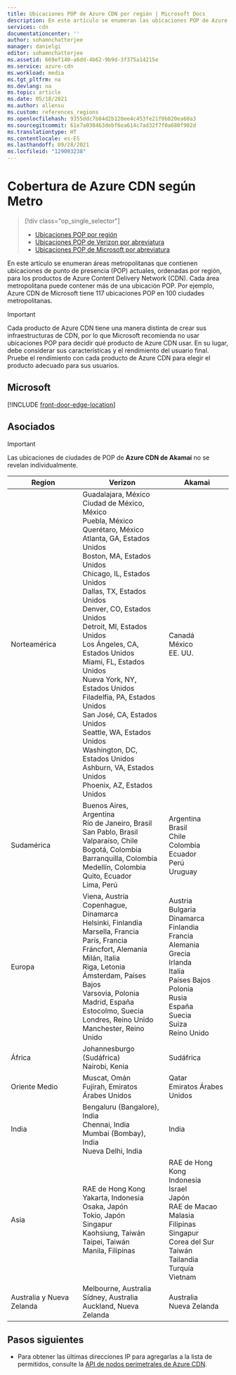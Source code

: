 ```yaml
---
title: Ubicaciones POP de Azure CDN por región | Microsoft Docs
description: En este artículo se enumeran las ubicaciones POP de Azure CDN, ordenadas por región, para los productos de Azure CDN.
services: cdn
documentationcenter: ''
author: sohamnchatterjee
manager: danielgi
editor: sohamnchatterjee
ms.assetid: 669ef140-a6dd-4b62-9b9d-3f375a14215e
ms.service: azure-cdn
ms.workload: media
ms.tgt_pltfrm: na
ms.devlang: na
ms.topic: article
ms.date: 05/18/2021
ms.author: allensu
ms.custom: references_regions
ms.openlocfilehash: 9355ddc7b84d2b120ee4c453fe21f0b820ea60a3
ms.sourcegitcommit: 61e7a030463debf6ea614c7ad32f7f0a680f902d
ms.translationtype: HT
ms.contentlocale: es-ES
ms.lasthandoff: 09/28/2021
ms.locfileid: "129093238"
---
```

# <a name="azure-cdn-coverage-by-metro"></a>Cobertura de Azure CDN según Metro 
> [!div class="op_single_selector"]
> * [Ubicaciones POP por región](cdn-pop-locations.md)
> * [Ubicaciones POP de Verizon por abreviatura](cdn-pop-abbreviations.md)
> * [Ubicaciones POP de Microsoft por abreviatura](microsoft-pop-abbreviations.md)
>


En este artículo se enumeran áreas metropolitanas que contienen ubicaciones de punto de presencia (POP) actuales, ordenadas por región, para los productos de Azure Content Delivery Network (CDN). Cada área metropolitana puede contener más de una ubicación POP. Por ejemplo, Azure CDN de Microsoft tiene 117 ubicaciones POP en 100 ciudades metropolitanas. 

> [!IMPORTANT]
> Cada producto de Azure CDN tiene una manera distinta de crear sus infraestructuras de CDN, por lo que Microsoft recomienda no usar ubicaciones POP para decidir qué producto de Azure CDN usar. En su lugar, debe considerar sus características y el rendimiento del usuario final. Pruebe el rendimiento con cada producto de Azure CDN para elegir el producto adecuado para sus usuarios. 
> 

## <a name="microsoft"></a>Microsoft

[!INCLUDE [front-door-edge-location](../../includes/front-door-edge-locations.md)]

## <a name="partners"></a>Asociados

> [!IMPORTANT]
> Las ubicaciones de ciudades de POP de **Azure CDN de Akamai** no se revelan individualmente.  
> 

| Region | Verizon | Akamai |
|--|--|--|
| Norteamérica | Guadalajara, México<br />Ciudad de México, México<br />Puebla, México<br />Querétaro, México<br />Atlanta, GA, Estados Unidos<br />Boston, MA, Estados Unidos<br />Chicago, IL, Estados Unidos<br />Dallas, TX, Estados Unidos<br />Denver, CO, Estados Unidos<br />Detroit, MI, Estados Unidos<br />Los Ángeles, CA, Estados Unidos<br />Miami, FL, Estados Unidos<br />Nueva York, NY, Estados Unidos<br />Filadelfia, PA, Estados Unidos<br />San José, CA, Estados Unidos<br />Seattle, WA, Estados Unidos<br />Washington, DC, Estados Unidos <br /> Ashburn, VA, Estados Unidos <br /> Phoenix, AZ, Estados Unidos | Canadá<br />México<br />EE. UU. |
| Sudamérica | Buenos Aires, Argentina<br />Río de Janeiro, Brasil<br />San Pablo, Brasil<br />Valparaíso, Chile<br />Bogotá, Colombia<br />Barranquilla, Colombia<br />Medellín, Colombia<br />Quito, Ecuador<br />Lima, Perú | Argentina<br />Brasil<br />Chile<br />Colombia<br />Ecuador<br />Perú<br />Uruguay |
| Europa | Viena, Austria<br />Copenhague, Dinamarca<br />Helsinki, Finlandia<br />Marsella, Francia<br />París, Francia<br />Fráncfort, Alemania<br />Milán, Italia<br />Riga, Letonia<br />Ámsterdam, Países Bajos<br />Varsovia, Polonia<br />Madrid, España<br />Estocolmo, Suecia<br />Londres, Reino Unido <br /> Manchester, Reino Unido | Austria<br />Bulgaria<br />Dinamarca<br />Finlandia<br />Francia<br />Alemania<br />Grecia<br />Irlanda<br />Italia<br />Países Bajos<br />Polonia<br />Rusia<br />España<br />Suecia<br />Suiza<br />Reino Unido |
| África | Johannesburgo (Sudáfrica) <br/> Nairobi, Kenia | Sudáfrica |
| Oriente Medio | Muscat, Omán<br />Fujirah, Emiratos Árabes Unidos | Qatar<br />Emiratos Árabes Unidos |
| India | Bengaluru (Bangalore), India<br />Chennai, India<br />Mumbai (Bombay), India<br />Nueva Delhi, India<br /> | India |
| Asia | RAE de Hong Kong<br />Yakarta, Indonesia<br />Osaka, Japón<br />Tokio, Japón<br />Singapur<br />Kaohsiung, Taiwán<br />Taipei, Taiwán <br />Manila, Filipinas | RAE de Hong Kong<br />Indonesia<br />Israel<br />Japón<br />RAE de Macao<br />Malasia<br />Filipinas<br />Singapur<br />Corea del Sur<br />Taiwán<br />Tailandia<br />Turquía<br />Vietnam |
| Australia y Nueva Zelanda | Melbourne, Australia<br />Sídney, Australia<br />Auckland, Nueva Zelanda | Australia<br />Nueva Zelanda |

## <a name="next-steps"></a>Pasos siguientes

* Para obtener las últimas direcciones IP para agregarlas a la lista de permitidos, consulte la [API de nodos perimetrales de Azure CDN](/rest/api/cdn/edge-nodes/list).

